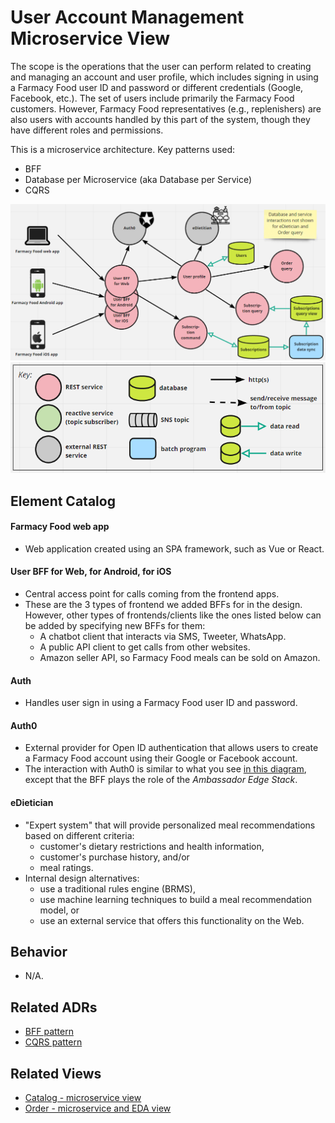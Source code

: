 # User Account Management Microservice View 
The scope is the operations that the user can perform related to creating and managing an account and user profile,
which includes signing in using a Farmacy Food user ID and password or different credentials (Google, Facebook, etc.).
The set of users include primarily the Farmacy Food customers. However, Farmacy Food representatives (e.g., replenishers) are
also users with accounts handled by this part of the system, though they have different roles and permissions. 

This is a microservice architecture. Key patterns used:
- BFF
- Database per Microservice (aka Database per Service)
- CQRS 

![User account management runtime view](../images/user-account-mgmt-microservice-view-primary.png)
![Notation key](../images/notation-key-microservice-views.png)

## Element Catalog 

#### Farmacy Food web app
- Web application created using an SPA framework, such as Vue or React.

#### User BFF for Web, for Android, for iOS
- Central access point for calls coming from the frontend apps.
- These are the 3 types of frontend we added BFFs for in the design. However, other types of frontends/clients like the
ones listed below can be added by specifying new BFFs for them:
    - A chatbot client that interacts via SMS, Tweeter, WhatsApp. 
    - A public API client to get calls from other websites.
    - Amazon seller API, so Farmacy Food meals can be sold on Amazon.

#### Auth
- Handles user sign in using a Farmacy Food user ID and password.

#### Auth0
- External provider for Open ID authentication that allows users to create a Farmacy Food account using their Google or
Facebook account.
- The interaction with Auth0 is similar to what you see [in this diagram](https://www.getambassador.io/docs/latest/topics/using/filters/oauth2/#the-ambassador-authentication-flow), except that the BFF plays the role of the *Ambassador Edge Stack*.

#### eDietician
- "Expert system" that will provide personalized meal recommendations based on different criteria:
    - customer's dietary restrictions and health information,
    - customer's purchase history, and/or
    - meal ratings.
- Internal design alternatives:
    - use a traditional rules engine (BRMS),
    - use machine learning techniques to build a meal recommendation model, or
    - use an external service that offers this functionality on the Web.


## Behavior
- N/A.
 
## Related ADRs 
- [BFF pattern](../ADRs/ADR003-bff-pattern.md)
- [CQRS pattern](../ADRs/ADR005-cqrs-pattern.md)

## Related Views
- [Catalog - microservice view](catalog-microservice-view.md)
- [Order - microservice and EDA view](order-microservice-eda-view.md)
